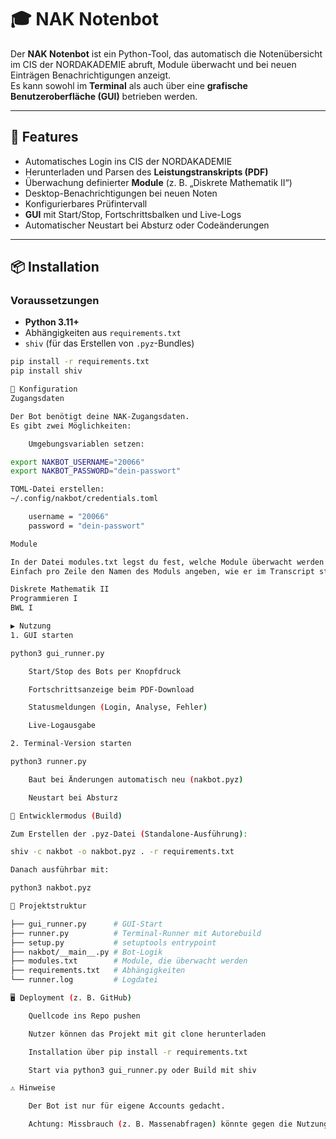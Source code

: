 # 🎓 NAK Notenbot

Der **NAK Notenbot** ist ein Python-Tool, das automatisch die Notenübersicht im CIS der NORDAKADEMIE abruft, Module überwacht und bei neuen Einträgen Benachrichtigungen anzeigt.  
Es kann sowohl im **Terminal** als auch über eine **grafische Benutzeroberfläche (GUI)** betrieben werden.

---

## 🚀 Features

- Automatisches Login ins CIS der NORDAKADEMIE  
- Herunterladen und Parsen des **Leistungstranskripts (PDF)**  
- Überwachung definierter **Module** (z. B. „Diskrete Mathematik II“)  
- Desktop-Benachrichtigungen bei neuen Noten  
- Konfigurierbares Prüfintervall  
- **GUI** mit Start/Stop, Fortschrittsbalken und Live-Logs  
- Automatischer Neustart bei Absturz oder Codeänderungen  

---

## 📦 Installation

### Voraussetzungen
- **Python 3.11+**
- Abhängigkeiten aus `requirements.txt`
- `shiv` (für das Erstellen von `.pyz`-Bundles)

```bash
pip install -r requirements.txt
pip install shiv

🔑 Konfiguration
Zugangsdaten

Der Bot benötigt deine NAK-Zugangsdaten.
Es gibt zwei Möglichkeiten:

    Umgebungsvariablen setzen:

export NAKBOT_USERNAME="20066"
export NAKBOT_PASSWORD="dein-passwort"

TOML-Datei erstellen:
~/.config/nakbot/credentials.toml

    username = "20066"
    password = "dein-passwort"

Module

In der Datei modules.txt legst du fest, welche Module überwacht werden sollen.
Einfach pro Zeile den Namen des Moduls angeben, wie er im Transcript steht:

Diskrete Mathematik II
Programmieren I
BWL I

▶ Nutzung
1. GUI starten

python3 gui_runner.py

    Start/Stop des Bots per Knopfdruck

    Fortschrittsanzeige beim PDF-Download

    Statusmeldungen (Login, Analyse, Fehler)

    Live-Logausgabe

2. Terminal-Version starten

python3 runner.py

    Baut bei Änderungen automatisch neu (nakbot.pyz)

    Neustart bei Absturz

🔨 Entwicklermodus (Build)

Zum Erstellen der .pyz-Datei (Standalone-Ausführung):

shiv -c nakbot -o nakbot.pyz . -r requirements.txt

Danach ausführbar mit:

python3 nakbot.pyz

📂 Projektstruktur

├── gui_runner.py      # GUI-Start
├── runner.py          # Terminal-Runner mit Autorebuild
├── setup.py           # setuptools entrypoint
├── nakbot/__main__.py # Bot-Logik
├── modules.txt        # Module, die überwacht werden
├── requirements.txt   # Abhängigkeiten
└── runner.log         # Logdatei

🖥 Deployment (z. B. GitHub)

    Quellcode ins Repo pushen

    Nutzer können das Projekt mit git clone herunterladen

    Installation über pip install -r requirements.txt

    Start via python3 gui_runner.py oder Build mit shiv

⚠️ Hinweise

    Der Bot ist nur für eigene Accounts gedacht.

    Achtung: Missbrauch (z. B. Massenabfragen) könnte gegen die Nutzungsbedingungen der NORDAKADEMIE verstoßen.